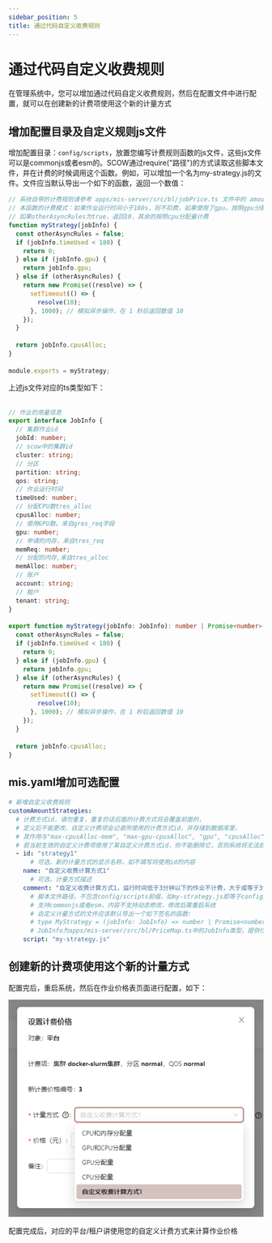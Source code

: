 ```yaml
---
sidebar_position: 5
title: 通过代码自定义收费规则
---
```


# 通过代码自定义收费规则

在管理系统中，您可以增加通过代码自定义收费规则，然后在配置文件中进行配置，就可以在创建新的计费项使用这个新的计量方式

## 增加配置目录及自定义规则js文件
增加配置目录：`config/scripts`，放置您编写计费规则函数的js文件，这些js文件可以是commonjs或者esm的。SCOW通过require("路径")的方式读取这些脚本文件，并在计费的时候调用这个函数。例如，可以增加一个名为my-strategy.js的文件。文件应当默认导出一个如下的函数，返回一个数值：

```js title="config/scripts/my-strategy.js"
// 系统自带的计费规则请参考 apps/mis-server/src/bl/jobPrice.ts 文件中的 amountStrategyFuncs
// 本函数的计费模式：如果作业运行时间小于180s，则不扣费，如果使用了gpu，按照gpu分配量计费，
// 如果otherAsyncRules为true，返回10，其余的按照cpu分配量计费
function myStrategy(jobInfo) {
  const otherAsyncRules = false;
  if (jobInfo.timeUsed < 180) {
    return 0;
  } else if (jobInfo.gpu) {
    return jobInfo.gpu;
  } else if (otherAsyncRules) {
    return new Promise((resolve) => {
      setTimeout(() => {
        resolve(10);
      }, 1000); // 模拟异步操作，在 1 秒后返回数值 10
    });
  }

  return jobInfo.cpusAlloc;
}

module.exports = myStrategy;
```

上述js文件对应的ts类型如下：
```ts my-strategy.ts"

// 作业的用量信息
export interface JobInfo {
  // 集群作业id
  jobId: number;
  // scow中的集群id
  cluster: string;
  // 分区
  partition: string;
  qos: string;
  // 作业运行时间
  timeUsed: number;
  // 分配CPU数tres_alloc
  cpusAlloc: number;
  // 使用GPU数。来自gres_req字段
  gpu: number;
  // 申请的内存，来自tres_req
  memReq: number;
  // 分配的内存,来自tres_alloc
  memAlloc: number;
  // 账户
  account: string;
  // 租户
  tenant: string;
}

export function myStrategy(jobInfo: JobInfo): number | Promise<number> {
  const otherAsyncRules = false;
  if (jobInfo.timeUsed < 180) {
    return 0;
  } else if (jobInfo.gpu) {
    return jobInfo.gpu;
  } else if (otherAsyncRules) {
    return new Promise((resolve) => {
      setTimeout(() => {
        resolve(10);
      }, 1000); // 模拟异步操作，在 1 秒后返回数值 10
    });
  }

  return jobInfo.cpusAlloc;
}

```

## mis.yaml增加可选配置

```yaml title="config/mis.yaml"
# 新增自定义收费规则
customAmountStrategies:
  # 计费方式id，请勿重复，重复的话后面的计费方式将会覆盖前面的，
  # 定义后不能更改，自定义计费项会记录所使用的计费方式id，并存储到数据库里，
  # 其作用与"max-cpusAlloc-mem", "max-gpu-cpusAlloc", "gpu", "cpusAlloc"等同，
  # 若当前生效的自定义计费项使用了某自定义计费方式id，你不能删除它，否则系统将无法启动，如要删除，请先使该计费项失效
  - id: "strategy1"
      # 可选，新的计量方式的显示名称，如不填写将使用id的内容
    name: "自定义收费计算方式1"
      # 可选，计量方式描述
    comment: "自定义收费计算方式1，运行时间低于3分钟以下的作业不计费，大于或等于3分钟的按照gpu或cpu用量计算"
      # 脚本文件路径，不包含config/scripts前缀，如my-strategy.js即等于config/scripts/my-strategy.js
      # 支持commonjs或者esm，内容不支持动态修改，修改后需重启系统
      # 自定义计量方式的文件应该默认导出一个如下签名的函数:
      # type MyStrategy = (jobInfo: JobInfo) => number | Promise<number>;
      # JobInfo为apps/mis-server/src/bl/PriceMap.ts中的JobInfo类型，提供作业的用量信息
    script: "my-strategy.js"
```

## 创建新的计费项使用这个新的计量方式
配置完后，重启系统，然后在作业价格表页面进行配置，如下：

![创建新的计费项使用这个新的计量方式示例](images/mis-custom-strategy.png)

配置完成后，对应的平台/租户讲使用您的自定义计费方式来计算作业价格